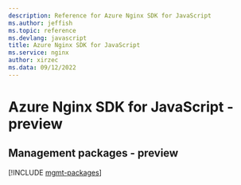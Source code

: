 ```yaml
---
description: Reference for Azure Nginx SDK for JavaScript
ms.author: jeffish
ms.topic: reference
ms.devlang: javascript
title: Azure Nginx SDK for JavaScript
ms.service: nginx
author: xirzec
ms.data: 09/12/2022
---
```

# Azure Nginx SDK for JavaScript - preview

## Management packages - preview
[!INCLUDE [mgmt-packages](nginx-mgmt-index.md)]
